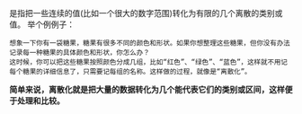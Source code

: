 是指把一些连续的值(比如一个很大的数字范围)转化为有限的几个离散的类别或值。
举个例例子：
```
想象一下你有一袋糖果，糖果有很多不同的颜色和形状。如果你想整理这些糖果，但你没有办法记录每一种糖果的具体颜色和形状，你怎么办？
这时候，你可以把这些糖果按照颜色分成几组，比如“红色”、“绿色”、“蓝色”，这样就不用记每个糖果的详细信息了，只需要记每组的名称。这样做的过程，就像是“离散化”。
```
**简单来说，离散化就是把大量的数据转化为几个能代表它们的类别或区间，这样便于处理和比较。**

